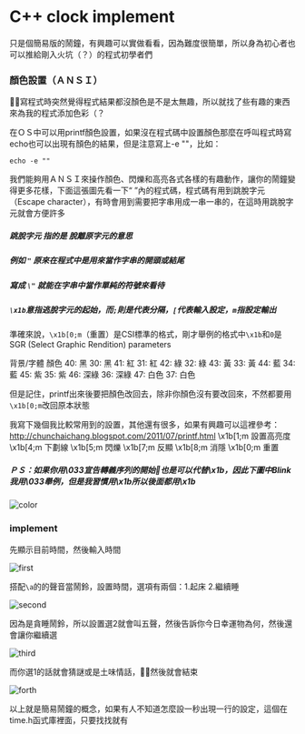 # C++ clock implement
只是個簡易版的鬧鐘，有興趣可以實做看看，因為難度很簡單，所以身為初心者也可以推給剛入火坑（？）的程式初學者們

### 顏色設置（ＡＮＳＩ）
寫程式時突然覺得程式結果都沒顏色是不是太無趣，所以就找了些有趣的東西來為我的程式添加色彩（？

在ＯＳ中可以用printf顏色設置，如果沒在程式碼中設置顏色那麼在呼叫程式時寫echo也可以出現有顏色的結果，但是注意寫上-e ""，比如：

`echo -e ""`

我們能夠用ＡＮＳＩ來操作顏色、閃爍和高亮各式各樣的有趣動作，讓你的鬧鐘變得更多花樣，下面這張圖先看一下“ ”內的程式碼，程式碼有用到跳脫字元（Escape character），有時會用到需要把字串用成一串一串的，在這時用跳脫字元就會方便許多

##### 跳脫字元 指的是 脫離原字元的意思

##### 例如 `"` 原來在程式中是用來當作字串的開頭或結尾

##### 寫成 `\"` 就能在字串中當作單純的符號來看待

##### `\x1b`意指逃脫字元的起始，而`;`則是代表分隔，`[`代表輸入設定，`m`指設定輸出

準確來說，`\x1b[0;m`（重置）是CSI標準的格式，剛才舉例的格式中`\x1b`和`0`是SGR (Select Graphic Rendition) parameters

背景/字體 顏色 
40: 黑  30: 黑
41: 紅  31: 紅
42: 綠  32: 綠
43: 黃  33: 黃
44: 藍  34: 藍
45: 紫  35: 紫
46: 深綠    36: 深綠
47: 白色    37: 白色

但是記住，printf出來後要把顏色改回去，除非你顏色沒有要改回來，不然都要用`\x1b[0;m`改回原本狀態

我寫下幾個我比較常用到的設置，其他還有很多，如果有興趣可以這裡參考：http://chunchaichang.blogspot.com/2011/07/printf.html
\x1b[1;m 設置高亮度
\x1b[4;m 下劃線
\x1b[5;m 閃爍
\x1b[7;m 反顯
\x1b[8;m 消隱
\x1b[0;m 重置

##### ＰＳ：如果你用\033宣告轉義序列的開始也是可以代替\x1b，因此下圖中Blink我用\033舉例，但是我習慣用\x1b所以後面都用\x1b

![color](https://scontent.frmq2-2.fna.fbcdn.net/v/t1.15752-9/144275469_2876524729297980_3632800823634370331_n.png?_nc_cat=107&ccb=2&_nc_sid=ae9488&_nc_ohc=rcz1tGezLpUAX9ghd_S&_nc_ht=scontent.frmq2-2.fna&oh=5e6dcee91b14bea21d246dd588c474f7&oe=603FBC82)

### implement

先顯示目前時間，然後輸入時間

![first](https://scontent.frmq2-2.fna.fbcdn.net/v/t1.15752-9/144647877_231547521985520_706511538132752595_n.png?_nc_cat=109&ccb=2&_nc_sid=ae9488&_nc_ohc=kTAlAG1xvyIAX9BQ8JA&_nc_ht=scontent.frmq2-2.fna&oh=8b2568ccac5aeb8cac25fb5f94c6cc61&oe=603F0082)

搭配`\a`的的聲音當鬧鈴，設置時間，選項有兩個：1.起床 2.繼續睡

![second](https://scontent.frmq2-2.fna.fbcdn.net/v/t1.15752-9/145437100_2859228864314705_396907238929915620_n.png?_nc_cat=103&ccb=2&_nc_sid=ae9488&_nc_ohc=xTD8s8zk2T4AX-pSiL9&_nc_ht=scontent.frmq2-2.fna&oh=6b2247862d61b10a410e3707b08ba0ae&oe=603F152F)

因為是貪睡鬧鈴，所以設置選2就會叫五聲，然後告訴你今日幸運物為何，然後還會讓你繼續選

![third](https://scontent.frmq2-1.fna.fbcdn.net/v/t1.15752-9/145678898_792457034674744_5544496261822610737_n.png?_nc_cat=105&ccb=2&_nc_sid=ae9488&_nc_ohc=EJfiXRO7fOgAX_VDX6D&_nc_oc=AQnyk_YZB156m0JJ5XmJTTE-jA1K060BjFG1W3O-4YDTgX3lKg7nCuJHXCch8Zt9SOIpEwaZL8h9Fvii4v4b_kHG&_nc_ht=scontent.frmq2-1.fna&oh=7fdaac1b30b99547caf5ac79bb690cb4&oe=604086BF)

而你選1的話就會猜謎或是土味情話，然後就會結束

![forth](https://scontent.frmq2-2.fna.fbcdn.net/v/t1.15752-9/144153130_137416731538989_2596087400619191794_n.png?_nc_cat=104&ccb=2&_nc_sid=ae9488&_nc_ohc=dB29uJ4qWxMAX_ZxqJS&_nc_ht=scontent.frmq2-2.fna&oh=d079d8045875ba882316d59cfc3614fb&oe=6041BCC2)


以上就是簡易鬧鐘的概念，如果有人不知道怎麼設一秒出現一行的設定，這個在time.h函式庫裡面，只要找找就有